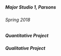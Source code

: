 
##### Major Studio 1, Parsons
###### Spring 2018


##### Quantitative Project



##### Qualitative Project



